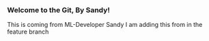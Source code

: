 ### Welcome to the Git, By Sandy!

This is coming from ML-Developer Sandy
I am adding this from in the feature branch